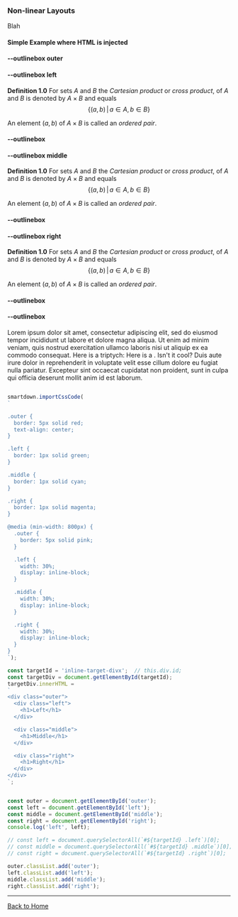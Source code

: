 ### Non-linear Layouts

Blah

#### Simple Example where HTML is injected

#### --outlinebox outer

#### --outlinebox left

**Definition 1.0**
For sets $A$ and $B$ the *Cartesian product* or *cross product*, of $A$ and $B$ is denoted by $A \times B$ and equals
$$\{(a,b) \, | \, a \in A, \, b \in B \}$$

An element $(a,b)$ of $A \times B$ is called an *ordered pair*.

#### --outlinebox


#### --outlinebox middle

**Definition 1.0**
For sets $A$ and $B$ the *Cartesian product* or *cross product*, of $A$ and $B$ is denoted by $A \times B$ and equals
$$\{(a,b) \, | \, a \in A, \, b \in B \}$$

An element $(a,b)$ of $A \times B$ is called an *ordered pair*.

#### --outlinebox


#### --outlinebox right

**Definition 1.0**
For sets $A$ and $B$ the *Cartesian product* or *cross product*, of $A$ and $B$ is denoted by $A \times B$ and equals
$$\{(a,b) \, | \, a \in A, \, b \in B \}$$

An element $(a,b)$ of $A \times B$ is called an *ordered pair*.


#### --outlinebox
#### --outlinebox


Lorem ipsum dolor sit amet, consectetur adipiscing elit, sed do eiusmod tempor incididunt ut labore et dolore magna aliqua. Ut enim ad minim veniam, quis nostrud exercitation ullamco laboris nisi ut aliquip ex ea commodo consequat. Here is a triptych: Here is a [](:&divx). Isn't it cool? Duis aute irure dolor in reprehenderit in voluptate velit esse cillum dolore eu fugiat nulla pariatur. Excepteur sint occaecat cupidatat non proident, sunt in culpa qui officia deserunt mollit anim id est laborum.


```javascript /playable/autoplay

smartdown.importCssCode(
`

.outer {
  border: 5px solid red;
  text-align: center;
}

.left {
  border: 1px solid green;
}

.middle {
  border: 1px solid cyan;
}

.right {
  border: 1px solid magenta;
}

@media (min-width: 800px) {
  .outer {
    border: 5px solid pink;
  }

  .left {
    width: 30%;
    display: inline-block;
  }

  .middle {
    width: 30%;
    display: inline-block;
  }

  .right {
    width: 30%;
    display: inline-block;
  }
}
`);

const targetId = 'inline-target-divx';  // this.div.id;
const targetDiv = document.getElementById(targetId);
targetDiv.innerHTML =
`
<div class="outer">
  <div class="left">
    <h1>Left</h1>
  </div>

  <div class="middle">
    <h1>Middle</h1>
  </div>

  <div class="right">
    <h1>Right</h1>
  </div>
</div>
`;


const outer = document.getElementById('outer');
const left = document.getElementById('left');
const middle = document.getElementById('middle');
const right = document.getElementById('right');
console.log('left', left);

// const left = document.querySelectorAll(`#${targetId} .left`)[0];
// const middle = document.querySelectorAll(`#${targetId} .middle`)[0];
// const right = document.querySelectorAll(`#${targetId} .right`)[0];

outer.classList.add('outer');
left.classList.add('left');
middle.classList.add('middle');
right.classList.add('right');

```


---

[Back to Home](:@Home)

